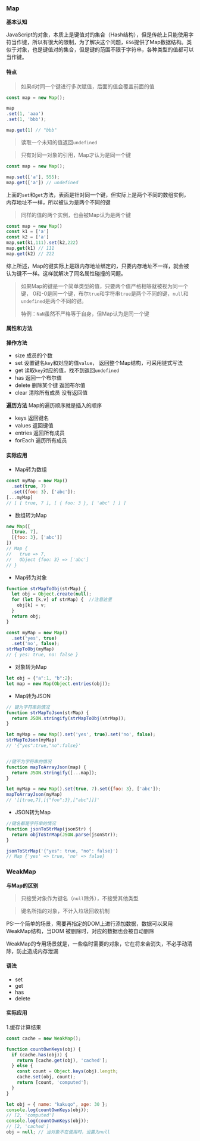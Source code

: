 ### Map

**基本认知**

JavaScript的对象，本质上是键值对的集合（Hash结构），但是传统上只能使用字符当作键，所以有很大的限制，为了解决这个问题，`ES6`提供了Map数据结构。类似于对象，也是键值对的集合，但是键的范围不限于字符串，各种类型的值都可以当作键。

#### 特点

> 如果d对同一个键进行多次赋值，后面的值会覆盖前面的值

```js
const map = new Map();

map
.set(1, 'aaa')
.set(1, 'bbb');

map.get(1) // "bbb"
```

> 读取一个未知的值返回`undefined`

> 只有对同一对象的引用，Map才认为是同一个键

```js
const map = new Map();

map.set(['a'], 555);
map.get(['a']) // undefined
```

上面的`set`和`get`方法，表面是针对同一个键，但实际上是两个不同的数组实例，内存地址不一样，所以被认为是两个不同的键

> 同样的值的两个实例，也会被Map认为是两个键

```js
const map = new Map()
const k1 = ['a']
const k2 = ['a']
map,set(k1,111).set(k2,222)
map,get(k1) // 111
map.get(k2) // 222
```

综上所述，Map的键实际上是跟内存地址绑定的，只要内存地址不一样，就会被认为键不一样。这样就解决了同名属性碰撞的问题。

>如果Map的键是一个简单类型的值，只要两个值严格相等就被视为同一个键， 0和-0是同一个键，布尔`true`和字符串`true`是两个不同的键，`null`和`undefined`是两个不同的键。
>
>特例：`NaN`虽然不严格等于自身，但Map认为是同一个键

#### 属性和方法

**操作方法**

- size 成员的个数
- set 设置键名`key`和对应的值`value`， 返回整个Map结构，可采用链式写法
- get 读取`key`对应的值，找不到返回`undefined`
- has 返回一个布尔值
- delete 删除某个键 返回布尔值
- clear 清除所有成员 没有返回值

**遍历方法**  Map的遍历顺序就是插入的顺序

- keys 返回键名
- values 返回键值
- entries 返回所有成员
- forEach 遍历所有成员

#### 实际应用

- Map转为数组

```js
const myMap = new Map()
  .set(true, 7)
  .set({foo: 3}, ['abc']);
[...myMap]
// [ [ true, 7 ], [ { foo: 3 }, [ 'abc' ] ] ]
```

- 数组转为Map

```js
new Map([
  [true, 7],
  [{foo: 3}, ['abc']]
])
// Map {
//   true => 7,
//   Object {foo: 3} => ['abc']
// }
```

- Map转为对象

```js
function strMapToObj(strMap) {
  let obj = Object.create(null);
  for (let [k,v] of strMap) {  //注意这里
    obj[k] = v;
  }
  return obj;
}

const myMap = new Map()
  .set('yes', true)
  .set('no', false);
strMapToObj(myMap)
// { yes: true, no: false }
```

- 对象转为Map

```js
let obj = {"a":1, "b":2};
let map = new Map(Object.entries(obj));
```

- Map转为JSON

```js
// 键为字符串的情况
function strMapToJson(strMap) {
  return JSON.stringify(strMapToObj(strMap));
}

let myMap = new Map().set('yes', true).set('no', false);
strMapToJson(myMap)
// '{"yes":true,"no":false}'


//键不为字符串的情况
function mapToArrayJson(map) {
  return JSON.stringify([...map]);
}

let myMap = new Map().set(true, 7).set({foo: 3}, ['abc']);
mapToArrayJson(myMap)
// '[[true,7],[{"foo":3},["abc"]]]'
```

- JSON转为Map	

```js
//键名都是字符串的情况
function jsonToStrMap(jsonStr) {
  return objToStrMap(JSON.parse(jsonStr));
}

jsonToStrMap('{"yes": true, "no": false}')
// Map {'yes' => true, 'no' => false}
```

### WeakMap

**与Map的区别**

> 只接受对象作为键名（`null`除外），不接受其他类型

> 键名所指的对象，不计入垃圾回收机制

PS:一个简单的场景，需要再指定的DOM上进行添加数据，数据可以采用WeakMap结构，当DOM 被删除时，对应的数据也会被自动删除

WeakMap的专用场景就是，一些临时需要的对象，它在将来会消失，不必手动清除，防止造成内存泄漏

#### 语法

- set
- get 
- has
- delete 

#### 实际应用

1.缓存计算结果

```js
const cache = new WeakMap();

function countOwnKeys(obj) {
  if (cache.has(obj)) {
    return [cache.get(obj), 'cached'];
  } else {
    const count = Object.keys(obj).length;
    cache.set(obj, count);
    return [count, 'computed'];
  }
}
```

```js
let obj = { name: "kakuqo", age: 30 };
console.log(countOwnKeys(obj));
// [2, 'computed']
console.log(countOwnKeys(obj));
// [2, 'cached']
obj = null; // 当对象不在使用时，设置为null
```




